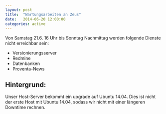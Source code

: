 ```yaml
---
layout: post
title:  "Wartungsarbeiten an Zeus"
date:   2014-06-20 12:00:00
categories: active
---
```

Von Samstag 21.6. 16 Uhr bis Sonntag Nachmittag werden folgende Dienste nicht erreichbar sein:

* Versionierungsserver
* Redmine
* Datenbanken
* Proventa-News

Hintergrund:
-----------

Unser Host-Server bekommt ein upgrade auf Ubuntu 14.04. Dies ist nicht der erste Host mit Ubuntu 14.04, sodass wir nicht mit einer längeren Downtime rechnen. 
